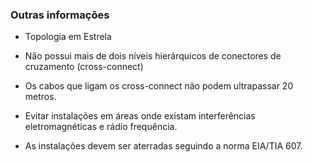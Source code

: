### Outras informações

- Topologia em Estrela

- Não possui mais de dois níveis hierárquicos de conectores de cruzamento (cross-connect)

- Os cabos que ligam os cross-connect não podem ultrapassar 20 metros.

- Evitar instalações em áreas onde existam interferências eletromagnéticas e rádio frequência.

- As instalações devem ser aterradas seguindo a norma EIA/TIA 607.